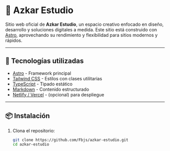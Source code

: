 # 🌌 Azkar Estudio

Sitio web oficial de **Azkar Estudio**, un espacio creativo enfocado en diseño, desarrollo y soluciones digitales a medida. Este sitio está construido con [Astro](https://astro.build), aprovechando su rendimiento y flexibilidad para sitios modernos y rápidos.

---

## 🚀 Tecnologías utilizadas

- [Astro](https://astro.build) - Framework principal
- [Tailwind CSS](https://tailwindcss.com) - Estilos con clases utilitarias
- [TypeScript](https://www.typescriptlang.org/) - Tipado estático
- [Markdown](https://www.markdownguide.org/) - Contenido estructurado
- [Netlify / Vercel](https://vercel.com/) - (opcional) para despliegue

---

## 📦 Instalación

1. Clona el repositorio:

   ```bash
   git clone https://github.com/Fbjs/azkar-estudio.git
   cd azkar-estudio

